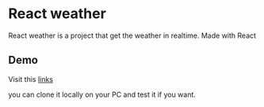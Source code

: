 # React weather

React weather is a project that get the weather in realtime. Made with React

## Demo

Visit this [links](https://myreact-weather.netlify.app)

you can clone it locally on your PC and test it if you want.
